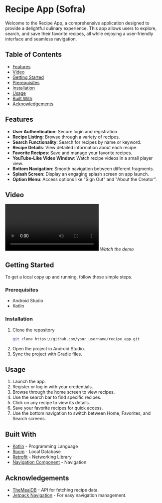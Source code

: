 # Recipe App (Sofra)

Welcome to the Recipe App, a comprehensive application designed to provide a delightful culinary experience. This app allows users to explore, search, and save their favorite recipes, all while enjoying a user-friendly interface and seamless navigation.

## Table of Contents
- [Features](#features)
- [Video](#video)
- [Getting Started](#getting-started)
- [Prerequisites](#prerequisites)
- [Installation](#installation)
- [Usage](#usage)
- [Built With](#built-with)
- [Acknowledgements](#acknowledgements)

## Features

- **User Authentication**: Secure login and registration.
- **Recipe Listing**: Browse through a variety of recipes.
- **Search Functionality**: Search for recipes by name or keyword.
- **Recipe Details**: View detailed information about each recipe.
- **Favorite Recipes**: Save and manage your favorite recipes.
- **YouTube-Like Video Window**: Watch recipe videos in a small player view.
- **Bottom Navigation**: Smooth navigation between different fragments.
- **Splash Screen**: Display an engaging splash screen on app launch.
- **Option Menu**: Access options like "Sign Out" and "About the Creator".

## Video

![Watch the demo](path_to_your_video.mp4)
*Watch the demo*

## Getting Started

To get a local copy up and running, follow these simple steps.

### Prerequisites

- Android Studio
- Kotlin

### Installation

1. Clone the repository
   ```sh
   git clone https://github.com/your_username/recipe_app.git
   ```
2. Open the project in Android Studio.
3. Sync the project with Gradle files.

## Usage

1. Launch the app.
2. Register or log in with your credentials.
3. Browse through the home screen to view recipes.
4. Use the search bar to find specific recipes.
5. Click on any recipe to view its details.
6. Save your favorite recipes for quick access.
7. Use the bottom navigation to switch between Home, Favorites, and Search screens.

## Built With

- [Kotlin](https://kotlinlang.org/) - Programming Language
- [Room](https://developer.android.com/jetpack/androidx/releases/room) - Local Database
- [Retrofit](https://square.github.io/retrofit/) - Networking Library
- [Navigation Component](https://developer.android.com/guide/navigation) - Navigation

## Acknowledgements

- [TheMealDB](https://www.themealdb.com/api.php) - API for fetching recipe data.
- [Jetpack Navigation](https://developer.android.com/guide/navigation) - For easy navigation management.

